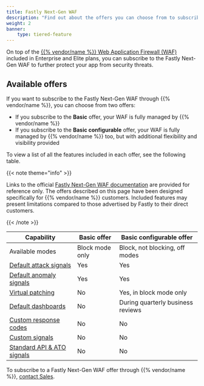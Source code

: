 ```yaml
---
title: Fastly Next-Gen WAF
description: "Find out about the offers you can choose from to subscribe to the Fastly Next-Gen Web Application Firewall (WAF) through {{% vendor/name %}}."
weight: 2
banner:
    type: tiered-feature
---
```


On top of the [{{% vendor/name %}} Web Application Firewall (WAF)](/security/web-application-firewall/waf.md) included in Enterprise and Elite plans,
you can subscribe to the Fastly Next-Gen WAF to further protect your app from security threats.

## Available offers

If you want to subscribe to the Fastly Next-Gen WAF through {{% vendor/name %}},
you can choose from two offers:

- If you subscribe to the **Basic** offer, your WAF is fully managed by {{% vendor/name %}}
- If you subscribe to the **Basic configurable** offer, your WAF is fully managed by {{% vendor/name %}} too, but with additional flexibility and visibility provided

To view a list of all the features included in each offer, see the following table.

{{< note theme="info" >}}

Links to the official [Fastly Next-Gen WAF documentation](https://docs.fastly.com/products/fastly-next-gen-waf) are provided for reference only.
The offers described on this page have been designed specifically for {{% vendor/name %}} customers.
Included features may present limitations compared to those advertised by Fastly to their direct customers.

{{< /note >}}

| Capability                                                                                                                                               | Basic offer     | Basic configurable offer          |
|----------------------------------------------------------------------------------------------------------------------------------------------------------|-----------------|-----------------------------------|
| Available modes                                                                                                                                          | Block mode only | Block, not blocking, off modes    |
| [Default attack signals](https://docs.fastly.com/signalsciences/using-signal-sciences/signals/using-system-signals/#attacks)                             | Yes             | Yes                               |
| [Default anomaly signals](https://docs.fastly.com/signalsciences/using-signal-sciences/signals/using-system-signals/#anomalies)                          | Yes             | Yes                               |
| [Virtual patching](https://docs.fastly.com/signalsciences/using-signal-sciences/rules/working-with-templated-rules/#working-with-virtual-patching-rules) | No              | Yes, in block mode only           |
| [Default dashboards](https://docs.fastly.com/signalsciences/using-signal-sciences/web-interface/about-the-site-overview-page/)                           | No              | During quarterly business reviews |
| [Custom response codes](https://docs.fastly.com/signalsciences/using-signal-sciences/custom-response-codes/)                                             | No              | No                                |
| [Custom signals](https://docs.fastly.com/signalsciences/using-signal-sciences/signals/working-with-custom-signals/)                                      | No              | No                                |
| [Standard API & ATO signals](https://docs.fastly.com/signalsciences/using-signal-sciences/rules/working-with-templated-rules/)                           | No              | No                                |

To subscribe to a Fastly Next-Gen WAF offer through {{% vendor/name %}},
[contact Sales](https://platform.sh/contact/).
